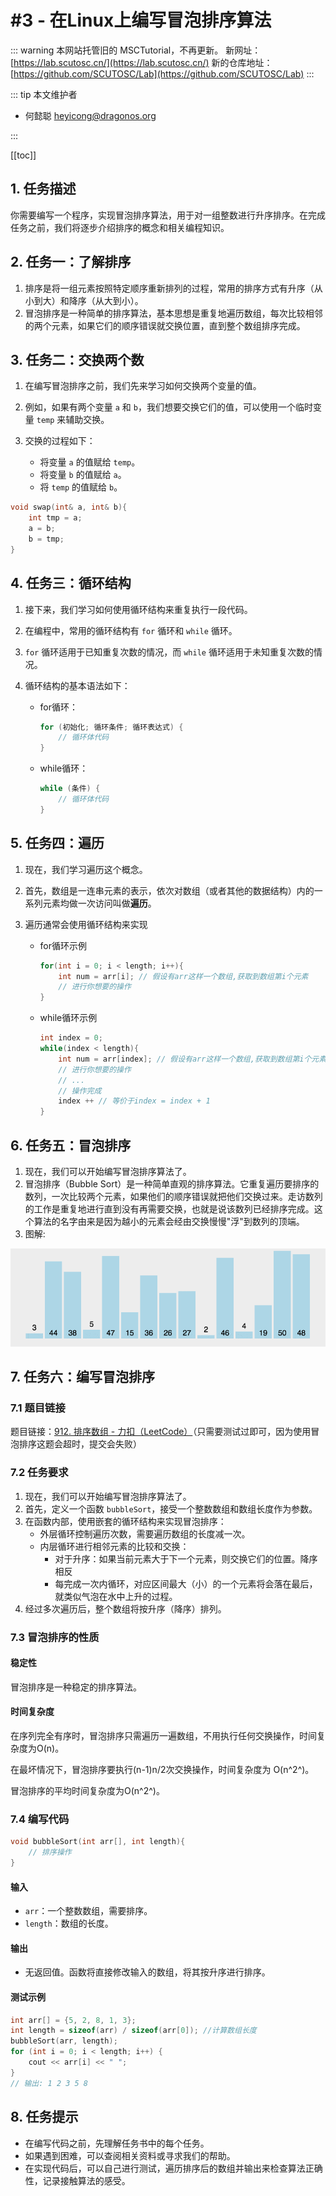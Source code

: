 # #3 - 在Linux上编写冒泡排序算法

::: warning
本网站托管旧的 MSCTutorial，不再更新。
新网址：[https://lab.scutosc.cn/](https://lab.scutosc.cn/)
新的仓库地址：[https://github.com/SCUTOSC/Lab](https://github.com/SCUTOSC/Lab)
:::

::: tip 本文维护者

- 何懿聪 <heyicong@dragonos.org>

:::

[[toc]]

## 1. 任务描述

你需要编写一个程序，实现冒泡排序算法，用于对一组整数进行升序排序。在完成任务之前，我们将逐步介绍排序的概念和相关编程知识。

## 2. 任务一：了解排序

1. 排序是将一组元素按照特定顺序重新排列的过程，常用的排序方式有升序（从小到大）和降序（从大到小）。
2. 冒泡排序是一种简单的排序算法，基本思想是重复地遍历数组，每次比较相邻的两个元素，如果它们的顺序错误就交换位置，直到整个数组排序完成。

## 3. 任务二：交换两个数

1. 在编写冒泡排序之前，我们先来学习如何交换两个变量的值。

2. 例如，如果有两个变量 `a` 和 `b`，我们想要交换它们的值，可以使用一个临时变量 `temp` 来辅助交换。

3. 交换的过程如下：

   - 将变量 `a` 的值赋给 `temp`。
   - 将变量 `b` 的值赋给 `a`。
   - 将 `temp` 的值赋给 `b`。

```c++
void swap(int& a, int& b){
    int tmp = a;
    a = b;
    b = tmp;
}
```

   

## 4. 任务三：循环结构

1. 接下来，我们学习如何使用循环结构来重复执行一段代码。

2. 在编程中，常用的循环结构有 `for` 循环和 `while` 循环。

3. `for` 循环适用于已知重复次数的情况，而 `while` 循环适用于未知重复次数的情况。

4. 循环结构的基本语法如下：

   - for循环：

     ```c++
     for (初始化; 循环条件; 循环表达式) {
         // 循环体代码
     }
     ```

   - while循环：

     ```c++
     while (条件) {
         // 循环体代码
     }
     ```

## 5. 任务四：遍历

1. 现在，我们学习遍历这个概念。

2. 首先，数组是一连串元素的表示，依次对数组（或者其他的数据结构）内的一系列元素均做一次访问叫做**遍历**。

3. 遍历通常会使用循环结构来实现

   - for循环示例

     ```c++
     for(int i = 0; i < length; i++){
         int num = arr[i]; // 假设有arr这样一个数组,获取到数组第i个元素
         // 进行你想要的操作
     }
     ```

   - while循环示例

     ```c++
     int index = 0;
     while(index < length){
         int num = arr[index]; // 假设有arr这样一个数组,获取到数组第i个元素
         // 进行你想要的操作
         // ...
         // 操作完成
         index ++ // 等价于index = index + 1
     }
     ```

## 6. 任务五：冒泡排序

1. 现在，我们可以开始编写冒泡排序算法了。
2. 冒泡排序（Bubble Sort）是一种简单直观的排序算法。它重复遍历要排序的数列，一次比较两个元素，如果他们的顺序错误就把他们交换过来。走访数列的工作是重复地进行直到没有再需要交换，也就是说该数列已经排序完成。这个算法的名字由来是因为越小的元素会经由交换慢慢"浮"到数列的顶端。
3. 图解:

![Bubble sort](./images/bubbleSort.gif)

## 7. 任务六：编写冒泡排序

### 7.1 题目链接

题目链接：[912. 排序数组 - 力扣（LeetCode）](https://leetcode.cn/problems/sort-an-array/)（只需要测试过即可，因为使用冒泡排序这题会超时，提交会失败）

### 7.2 任务要求
1. 现在，我们可以开始编写冒泡排序算法了。
2. 首先，定义一个函数 `bubbleSort`，接受一个整数数组和数组长度作为参数。
3. 在函数内部，使用嵌套的循环结构来实现冒泡排序：
   - 外层循环控制遍历次数，需要遍历数组的长度减一次。
   - 内层循环进行相邻元素的比较和交换：
     - 对于升序：如果当前元素大于下一个元素，则交换它们的位置。降序相反
     - 每完成一次内循环，对应区间最大（小）的一个元素将会落在最后，就类似气泡在水中上升的过程。
4. 经过多次遍历后，整个数组将按升序（降序）排列。

### 7.3 冒泡排序的性质

#### 稳定性

冒泡排序是一种稳定的排序算法。

#### 时间复杂度

在序列完全有序时，冒泡排序只需遍历一遍数组，不用执行任何交换操作，时间复杂度为O(n)。

在最坏情况下，冒泡排序要执行(n-1)n/2次交换操作，时间复杂度为 O(n^2^)。

冒泡排序的平均时间复杂度为O(n^2^)。

### 7.4 编写代码

```c++
void bubbleSort(int arr[], int length){
    // 排序操作
}
```

#### 输入

- `arr`：一个整数数组，需要排序。
- `length`：数组的长度。

#### 输出

- 无返回值。函数将直接修改输入的数组，将其按升序进行排序。

#### 测试示例

```c++
int arr[] = {5, 2, 8, 1, 3};
int length = sizeof(arr) / sizeof(arr[0]); //计算数组长度
bubbleSort(arr, length);
for (int i = 0; i < length; i++) {
    cout << arr[i] << " ";
}
// 输出: 1 2 3 5 8
```

## 8. 任务提示

- 在编写代码之前，先理解任务书中的每个任务。
- 如果遇到困难，可以查阅相关资料或寻求我们的帮助。
- 在实现代码后，可以自己进行测试，遍历排序后的数组并输出来检查算法正确性，记录接触算法的感受。
